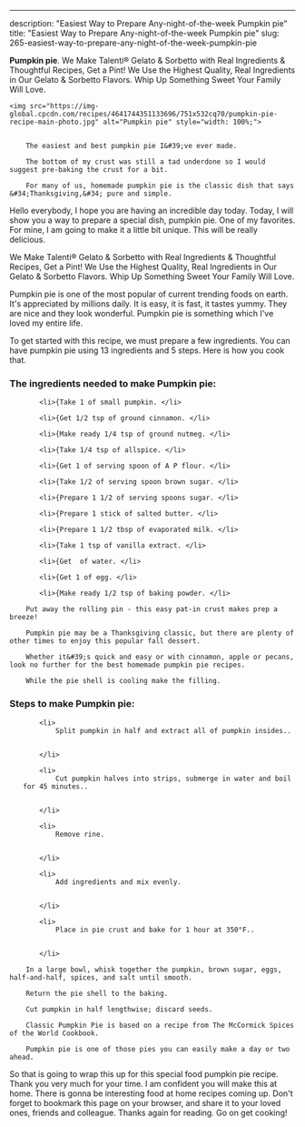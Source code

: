 ---
description: "Easiest Way to Prepare Any-night-of-the-week Pumpkin pie"
title: "Easiest Way to Prepare Any-night-of-the-week Pumpkin pie"
slug: 265-easiest-way-to-prepare-any-night-of-the-week-pumpkin-pie

<p>
	<strong>Pumpkin pie</strong>. 
	We Make Talenti® Gelato &amp; Sorbetto with Real Ingredients &amp; Thoughtful Recipes, Get a Pint! We Use the Highest Quality, Real Ingredients in Our Gelato &amp; Sorbetto Flavors. Whip Up Something Sweet Your Family Will Love.
</p>
<p>
	
	<img src="https://img-global.cpcdn.com/recipes/4641744351133696/751x532cq70/pumpkin-pie-recipe-main-photo.jpg" alt="Pumpkin pie" style="width: 100%;">
	
	
		The easiest and best pumpkin pie I&#39;ve ever made.
	
		The bottom of my crust was still a tad underdone so I would suggest pre-baking the crust for a bit.
	
		For many of us, homemade pumpkin pie is the classic dish that says &#34;Thanksgiving,&#34; pure and simple.
	
</p>
<p>
	Hello everybody, I hope you are having an incredible day today. Today, I will show you a way to prepare a special dish, pumpkin pie. One of my favorites. For mine, I am going to make it a little bit unique. This will be really delicious.
</p>
	
<p>
	We Make Talenti® Gelato &amp; Sorbetto with Real Ingredients &amp; Thoughtful Recipes, Get a Pint! We Use the Highest Quality, Real Ingredients in Our Gelato &amp; Sorbetto Flavors. Whip Up Something Sweet Your Family Will Love.
</p>
<p>
	Pumpkin pie is one of the most popular of current trending foods on earth. It's appreciated by millions daily. It is easy, it is fast, it tastes yummy. They are nice and they look wonderful. Pumpkin pie is something which I've loved my entire life.
</p>

<p>
To get started with this recipe, we must prepare a few ingredients. You can have pumpkin pie using 13 ingredients and 5 steps. Here is how you cook that.
</p>

<h3>The ingredients needed to make Pumpkin pie:</h3>

<ol>
	
		<li>{Take 1 of small pumpkin. </li>
	
		<li>{Get 1/2 tsp of ground cinnamon. </li>
	
		<li>{Make ready 1/4 tsp of ground nutmeg. </li>
	
		<li>{Take 1/4 tsp of allspice. </li>
	
		<li>{Get 1 of serving spoon of A P flour. </li>
	
		<li>{Take 1/2 of serving spoon brown sugar. </li>
	
		<li>{Prepare 1 1/2 of serving spoons sugar. </li>
	
		<li>{Prepare 1 stick of salted butter. </li>
	
		<li>{Prepare 1 1/2 tbsp of evaporated milk. </li>
	
		<li>{Take 1 tsp of vanilla extract. </li>
	
		<li>{Get  of water. </li>
	
		<li>{Get 1 of egg. </li>
	
		<li>{Make ready 1/2 tsp of baking powder. </li>
	
</ol>
<p>
	
		Put away the rolling pin - this easy pat-in crust makes prep a breeze!
	
		Pumpkin pie may be a Thanksgiving classic, but there are plenty of other times to enjoy this popular fall dessert.
	
		Whether it&#39;s quick and easy or with cinnamon, apple or pecans, look no further for the best homemade pumpkin pie recipes.
	
		While the pie shell is cooling make the filling.
	
</p>

<h3>Steps to make Pumpkin pie:</h3>

<ol>
	
		<li>
			Split pumpkin in half and extract all of pumpkin insides..
			
			
		</li>
	
		<li>
			Cut pumpkin halves into strips, submerge in water and boil for 45 minutes..
			
			
		</li>
	
		<li>
			Remove rine.
			
			
		</li>
	
		<li>
			Add ingredients and mix evenly.
			
			
		</li>
	
		<li>
			Place in pie crust and bake for 1 hour at 350°F..
			
			
		</li>
	
</ol>

<p>
	
		In a large bowl, whisk together the pumpkin, brown sugar, eggs, half-and-half, spices, and salt until smooth.
	
		Return the pie shell to the baking.
	
		Cut pumpkin in half lengthwise; discard seeds.
	
		Classic Pumpkin Pie is based on a recipe from The McCormick Spices of the World Cookbook.
	
		Pumpkin pie is one of those pies you can easily make a day or two ahead.
	
</p>

<p>
	So that is going to wrap this up for this special food pumpkin pie recipe. Thank you very much for your time. I am confident you will make this at home. There is gonna be interesting food at home recipes coming up. Don't forget to bookmark this page on your browser, and share it to your loved ones, friends and colleague. Thanks again for reading. Go on get cooking!
</p>
